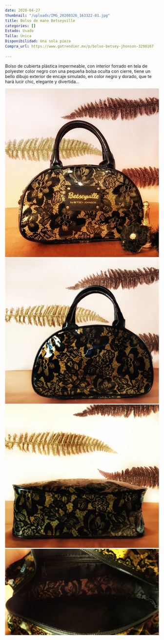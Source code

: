 ```yaml
---
date: 2020-04-27
thumbnail: "/uploads/IMG_20200326_163322-01.jpg"
title: Bolso de mano Betseyville
categories: []
Estado: Usado
Talla: Única
Disponibilidad: Una sola pieza
Compra_url: https://www.gotrendier.mx/p/bolso-betsey-jhonson-3298167

---
```

Bolso de cubierta plástica impermeable, con interior forrado en tela de polyester color negro con una pequeña bolsa oculta con cierre, tiene un  bello dibujo exterior de encaje simulado, en color negro y dorado, que te hará lucir chic, elegante y divertida...

![](/uploads/IMG_20200326_163322-01.jpg)![](/uploads/IMG_20200329_154255-01.jpg)![](/uploads/IMG_20200329_154323-01.jpg)![](/uploads/IMG_20200329_155248-01.jpg)